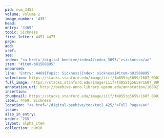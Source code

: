 ```yaml
---
pid: num_3452
volume: Volume 2
image_number: '435'
head:
entry: '4469'
topic: Sickness
first_letter: 4451-4475
page:
add:
xref:
see:
index: "<a href='/digital-beehive/index4/index_3695/'>sickness</a>"
item: "#item-b81508895"
unparsed:
line: 'Entry: 4469|Topic: Sickness|Index: sickness|#item-b81508895'
selection: https://stacks.stanford.edu/image/iiif/fm855tg5659/1607_0902/423,2768,2899,473/full/0/default.jpg
full_image: https://stacks.stanford.edu/image/iiif/fm855tg5659/1607_0902/full/full/0/default.jpg
annotation_uri: http://beehive-anno.library.upenn.edu/annotation/1680278958763
insertion:
thumbnail: https://stacks.stanford.edu/image/iiif/fm855tg5659/1607_0902/423,2768,600,180/250,/0/default.jpg
label: 4469. Sickness
location: "<a href='/digital-beehive/toc/toc2_425/'>Full Page</a>"
issue:
also_in_entry:
order: '255'
layout: alpha_item
collection: num10
---
```

